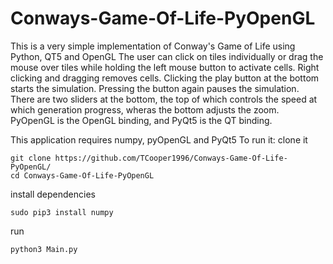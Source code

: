 # Conways-Game-Of-Life-PyOpenGL
This is a very simple implementation of Conway's Game of Life using Python, QT5 and OpenGL
The user can click on tiles individually or drag the mouse over tiles while holding the left mouse button to activate cells.
Right clicking and dragging removes cells. Clicking the play button at the bottom starts the simulation. Pressing the button again pauses the simulation. There are two sliders at the bottom, the top of which controls the speed at which generation progress, wheras the bottom adjusts the zoom. 
PyOpenGL is the OpenGL binding, and PyQt5 is the QT binding.

This application requires numpy, pyOpenGL and PyQt5
To run it:
clone it
```
git clone https://github.com/TCooper1996/Conways-Game-Of-Life-PyOpenGL/
cd Conways-Game-Of-Life-PyOpenGL
```

install dependencies
```
sudo pip3 install numpy
```

run
```
python3 Main.py
```

